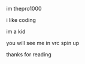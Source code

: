 im thepro1000






i like coding













im a kid






you will see me in vrc spin up









thanks for reading
